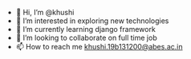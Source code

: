 - 👋 Hi, I’m @khushi
- 👀 I’m interested in exploring new technologies 
- 🌱 I’m currently learning django framework
- 💞️ I’m looking to collaborate on full time job 
- 📫 How to reach me khushi.19b131200@abes.ac.in 

<!---
khushi144/khushi144 is a ✨ special ✨ repository because its `README.md` (this file) appears on your GitHub profile.
You can click the Preview link to take a look at your changes.
--->

